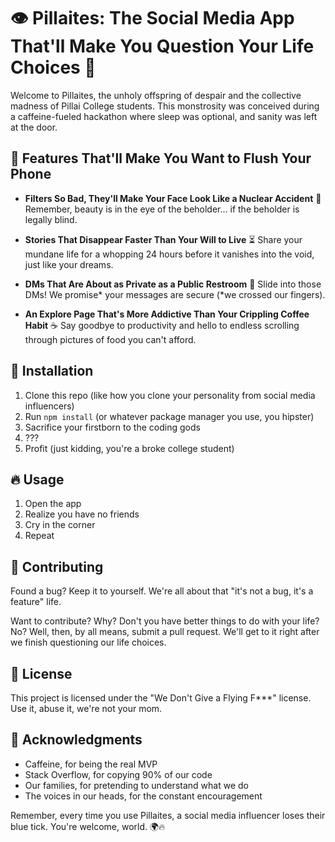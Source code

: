 # 👁️ Pillaites: The Social Media App That'll Make You Question Your Life Choices 📸

Welcome to Pillaites, the unholy offspring of despair and the collective madness of Pillai College students. This monstrosity was conceived during a caffeine-fueled hackathon where sleep was optional, and sanity was left at the door.

## 🚽 Features That'll Make You Want to Flush Your Phone

- **Filters So Bad, They'll Make Your Face Look Like a Nuclear Accident** 🍄
  Remember, beauty is in the eye of the beholder... if the beholder is legally blind.

- **Stories That Disappear Faster Than Your Will to Live** ⏳
  Share your mundane life for a whopping 24 hours before it vanishes into the void, just like your dreams.

- **DMs That Are About as Private as a Public Restroom** 🚻
  Slide into those DMs! We promise* your messages are secure (*we crossed our fingers).

- **An Explore Page That's More Addictive Than Your Crippling Coffee Habit** ☕
  Say goodbye to productivity and hello to endless scrolling through pictures of food you can't afford.

## 💩 Installation

1. Clone this repo (like how you clone your personality from social media influencers)
2. Run `npm install` (or whatever package manager you use, you hipster)
3. Sacrifice your firstborn to the coding gods
4. ???
5. Profit (just kidding, you're a broke college student)

## 🔥 Usage

1. Open the app
2. Realize you have no friends
3. Cry in the corner
4. Repeat

## 🤡 Contributing

Found a bug? Keep it to yourself. We're all about that "it's not a bug, it's a feature" life.

Want to contribute? Why? Don't you have better things to do with your life? No? Well, then, by all means, submit a pull request. We'll get to it right after we finish questioning our life choices.

## 📜 License

This project is licensed under the "We Don't Give a Flying F***" license. Use it, abuse it, we're not your mom.

## 🙏 Acknowledgments

- Caffeine, for being the real MVP
- Stack Overflow, for copying 90% of our code
- Our families, for pretending to understand what we do
- The voices in our heads, for the constant encouragement

Remember, every time you use Pillaites, a social media influencer loses their blue tick. You're welcome, world. 🌍🔥
